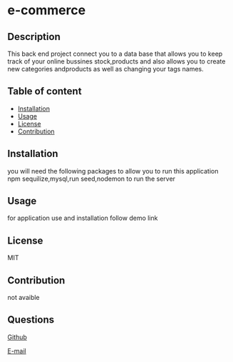 # e-commerce

## Description

This back end project connect you to a data base that allows you to keep track of your online bussines stock,products and also allows you to create new categories andproducts as well as changing your tags names.

## Table of content

- [Installation](#installation)
- [Usage](#usage)
- [License](#license)
- [Contribution](#contribution)

## Installation

you will need the following packages to allow you to run this application npm sequilize,mysql,run seed,nodemon to run the server

## Usage

for application use and installation follow demo link

## License

MIT

## Contribution

not avaible

## Questions

[Github](https://github.com/jvprofits28)

[E-mail](mailto:ehulises28@hotmail.com)
